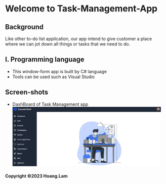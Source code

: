 # Welcome to Task-Management-App

## Background
Like other to-do list application, our app intend to give customer a place where we can jot down all things or tasks that we need to do.

## I. Programming language
- This window-form app is built by C# language
- Tools can be used such as Visual Studio


## Screen-shots
- DashBoard of Task Management app
![DashBoard](https://github.com/thanhphongchupanh/IT-Human-Resource-Management/blob/main/screenshot/dashboard.jpg)

#### Copyright &#169;2023 Hoang.Lam

